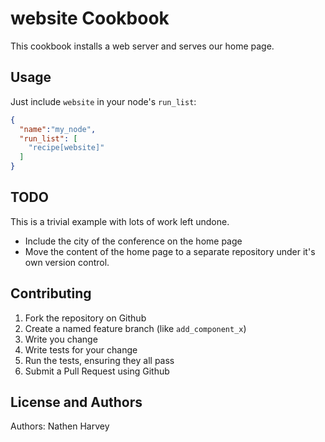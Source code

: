 website Cookbook
================
This cookbook installs a web server and serves our home page.

Usage
-----
Just include `website` in your node's `run_list`:

```json
{
  "name":"my_node",
  "run_list": [
    "recipe[website]"
  ]
}
```

TODO
----
This is a trivial example with lots of work left undone.

* Include the city of the conference on the home page
* Move the content of the home page to a separate repository 
under it's own version control.

Contributing
------------
1. Fork the repository on Github
2. Create a named feature branch (like `add_component_x`)
3. Write you change
4. Write tests for your change
5. Run the tests, ensuring they all pass
6. Submit a Pull Request using Github

License and Authors
-------------------
Authors: Nathen Harvey
